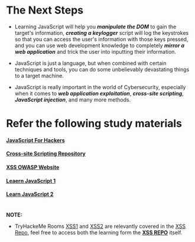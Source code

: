 # The Next Steps

- Learning JavaScript will help you ***manipulate the DOM*** to gain the target's information, ***creating a keylogger*** script will log the keystrokes so that you can access the user's information with those keys pressed, and you can use web development knowledge to completely ***mirror a web application*** and trick the user into inputting their information. 

- JavaScript is just a language, but when combined with certain techniques and tools, you can do some unbelievably devastating things to a target machine.

- JavaScript is really important in the world of Cybersecurity, especially when it comes to ***web application exploitation***, ***cross-site scripting***, ***JavaScript injection***, and many more methods.

#

# Refer the following study materials

#### [JavaScript For Hackers](https://www.youtube.com/watch?v=FTeE3OrTNoA)
#### [Cross-site Scripting Repository](https://github.com/ShubhamJagtap2000/Cross-site-Scripting)
#### [XSS OWASP Website](https://owasp.org/www-community/attacks/xss/)
#### [Leaern JavaScript 1](https://developer.mozilla.org/en-US/docs/Web/JavaScript)
#### [Learn JavaScript 2](https://www.w3schools.com/js/default.asp)

#

**NOTE:** 

- TryHackeMe Rooms [XSS1](https://www.tryhackme.com/rooms/xss) and [XSS2](https://www.tryhackme.com/rooms/xssgi) are relevantly covered in the [XSS Repo](https://github.com/ShubhamJagtap2000/Cross-site-Scripting), feel free to access both the learning form the **<ins>XSS REPO</ins>** itself.
